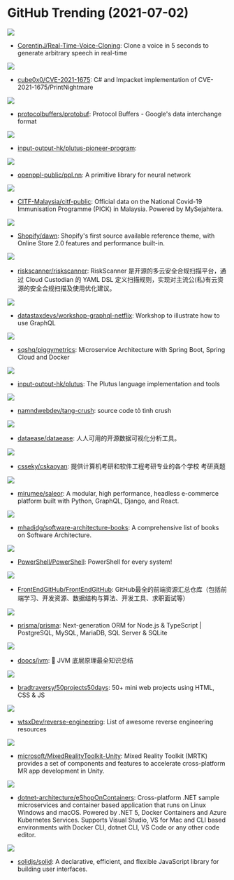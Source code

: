 # GitHub Trending (2021-07-02)

![](https://img.shields.io/badge/Python-New%20530-green?style=flat-square&logo=appveyor)
- [CorentinJ/Real-Time-Voice-Cloning](https://github.com/CorentinJ/Real-Time-Voice-Cloning): Clone a voice in 5 seconds to generate arbitrary speech in real-time

![](https://img.shields.io/badge/C%23-New%20228-green?style=flat-square&logo=appveyor)
- [cube0x0/CVE-2021-1675](https://github.com/cube0x0/CVE-2021-1675): C# and Impacket implementation of CVE-2021-1675/PrintNightmare

![](https://img.shields.io/badge/C%2B%2B-New%2098-green?style=flat-square&logo=appveyor)
- [protocolbuffers/protobuf](https://github.com/protocolbuffers/protobuf): Protocol Buffers - Google's data interchange format

![](https://img.shields.io/badge/Haskell-New%2080-green?style=flat-square&logo=appveyor)
- [input-output-hk/plutus-pioneer-program](https://github.com/input-output-hk/plutus-pioneer-program): 

![](https://img.shields.io/badge/C%2B%2B-New%2040-green?style=flat-square&logo=appveyor)
- [openppl-public/ppl.nn](https://github.com/openppl-public/ppl.nn): A primitive library for neural network

![](https://img.shields.io/badge/none-New%2022-green?style=flat-square&logo=appveyor)
- [CITF-Malaysia/citf-public](https://github.com/CITF-Malaysia/citf-public): Official data on the National Covid-​19 Immunisation Programme (PICK) in Malaysia. Powered by MySejahtera.

![](https://img.shields.io/badge/Liquid-New%20202-green?style=flat-square&logo=appveyor)
- [Shopify/dawn](https://github.com/Shopify/dawn): Shopify's first source available reference theme, with Online Store 2.0 features and performance built-in.

![](https://img.shields.io/badge/Java-New%2025-green?style=flat-square&logo=appveyor)
- [riskscanner/riskscanner](https://github.com/riskscanner/riskscanner): RiskScanner 是开源的多云安全合规扫描平台，通过 Cloud Custodian 的 YAML DSL 定义扫描规则，实现对主流公(私)有云资源的安全合规扫描及使用优化建议。

![](https://img.shields.io/badge/JavaScript-New%2032-green?style=flat-square&logo=appveyor)
- [datastaxdevs/workshop-graphql-netflix](https://github.com/datastaxdevs/workshop-graphql-netflix): Workshop to illustrate how to use GraphQL

![](https://img.shields.io/badge/Java-New%2055-green?style=flat-square&logo=appveyor)
- [sqshq/piggymetrics](https://github.com/sqshq/piggymetrics): Microservice Architecture with Spring Boot, Spring Cloud and Docker

![](https://img.shields.io/badge/HTML-New%2017-green?style=flat-square&logo=appveyor)
- [input-output-hk/plutus](https://github.com/input-output-hk/plutus): The Plutus language implementation and tools

![](https://img.shields.io/badge/JavaScript-New%209-green?style=flat-square&logo=appveyor)
- [namndwebdev/tang-crush](https://github.com/namndwebdev/tang-crush): source code tỏ tình crush

![](https://img.shields.io/badge/Java-New%20111-green?style=flat-square&logo=appveyor)
- [dataease/dataease](https://github.com/dataease/dataease): 人人可用的开源数据可视化分析工具。

![](https://img.shields.io/badge/none-New%20109-green?style=flat-square&logo=appveyor)
- [csseky/cskaoyan](https://github.com/csseky/cskaoyan): 提供计算机考研和软件工程考研专业的各个学校 考研真题

![](https://img.shields.io/badge/Python-New%207-green?style=flat-square&logo=appveyor)
- [mirumee/saleor](https://github.com/mirumee/saleor): A modular, high performance, headless e-commerce platform built with Python, GraphQL, Django, and React.

![](https://img.shields.io/badge/none-New%20518-green?style=flat-square&logo=appveyor)
- [mhadidg/software-architecture-books](https://github.com/mhadidg/software-architecture-books): A comprehensive list of books on Software Architecture.

![](https://img.shields.io/badge/C%23-New%20178-green?style=flat-square&logo=appveyor)
- [PowerShell/PowerShell](https://github.com/PowerShell/PowerShell): PowerShell for every system!

![](https://img.shields.io/badge/none-New%2035-green?style=flat-square&logo=appveyor)
- [FrontEndGitHub/FrontEndGitHub](https://github.com/FrontEndGitHub/FrontEndGitHub): GitHub最全的前端资源汇总仓库（包括前端学习、开发资源、数据结构与算法、开发工具、求职面试等）

![](https://img.shields.io/badge/TypeScript-New%2060-green?style=flat-square&logo=appveyor)
- [prisma/prisma](https://github.com/prisma/prisma): Next-generation ORM for Node.js & TypeScript | PostgreSQL, MySQL, MariaDB, SQL Server & SQLite

![](https://img.shields.io/badge/Java-New%2041-green?style=flat-square&logo=appveyor)
- [doocs/jvm](https://github.com/doocs/jvm): 🤗 JVM 底层原理最全知识总结

![](https://img.shields.io/badge/CSS-New%2048-green?style=flat-square&logo=appveyor)
- [bradtraversy/50projects50days](https://github.com/bradtraversy/50projects50days): 50+ mini web projects using HTML, CSS & JS

![](https://img.shields.io/badge/none-New%2081-green?style=flat-square&logo=appveyor)
- [wtsxDev/reverse-engineering](https://github.com/wtsxDev/reverse-engineering): List of awesome reverse engineering resources

![](https://img.shields.io/badge/C%23-New%2032-green?style=flat-square&logo=appveyor)
- [microsoft/MixedRealityToolkit-Unity](https://github.com/microsoft/MixedRealityToolkit-Unity): Mixed Reality Toolkit (MRTK) provides a set of components and features to accelerate cross-platform MR app development in Unity.

![](https://img.shields.io/badge/C%23-New%2019-green?style=flat-square&logo=appveyor)
- [dotnet-architecture/eShopOnContainers](https://github.com/dotnet-architecture/eShopOnContainers): Cross-platform .NET sample microservices and container based application that runs on Linux Windows and macOS. Powered by .NET 5, Docker Containers and Azure Kubernetes Services. Supports Visual Studio, VS for Mac and CLI based environments with Docker CLI, dotnet CLI, VS Code or any other code editor.

![](https://img.shields.io/badge/TypeScript-New%20435-green?style=flat-square&logo=appveyor)
- [solidjs/solid](https://github.com/solidjs/solid): A declarative, efficient, and flexible JavaScript library for building user interfaces.

